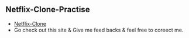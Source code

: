 ## Netflix-Clone-Practise
- [Netflix-Clone](https://sudeeptagiri.github.io/Netflix-Clone-Practise/)
- Go check out this site & Give me feed backs & feel free to coreect me.
